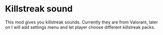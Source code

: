 # Killstreak sound
This mod gives you killstreak sounds. Currently they are from Valorant, later on I will add settings menu and let player choose different killstreak packs.


